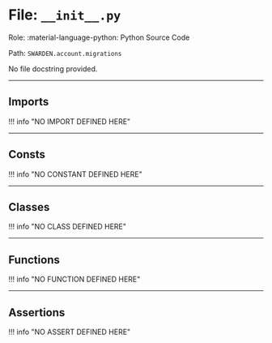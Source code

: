 # File: `__init__.py`

Role: :material-language-python: Python Source Code

Path: `SWARDEN.account.migrations`

No file docstring provided.

---

## Imports

!!! info "NO IMPORT DEFINED HERE"

---

## Consts

!!! info "NO CONSTANT DEFINED HERE"

---

## Classes

!!! info "NO CLASS DEFINED HERE"

---

## Functions

!!! info "NO FUNCTION DEFINED HERE"

---

## Assertions

!!! info "NO ASSERT DEFINED HERE"
